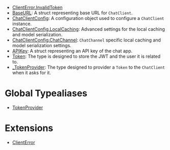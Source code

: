 
  - [ClientError.InvalidToken](/ClientError_InvalidToken)
  - [BaseURL](/BaseURL):
    A struct representing base URL for `ChatClient`.
  - [ChatClientConfig](/ChatClientConfig):
    A configuration object used to configure a `ChatClient` instance.
  - [ChatClientConfig.LocalCaching](/ChatClientConfig_LocalCaching):
    Advanced settings for the local caching and model serialization.
  - [ChatClientConfig.ChatChannel](/ChatClientConfig_ChatChannel):
    `ChatChannel` specific local caching and model serialization settings.
  - [APIKey](/APIKey):
    A struct representing an API key of the chat app.
  - [Token](/Token):
    The type is designed to store the JWT and the user it is related to.
  - [\_TokenProvider](/_TokenProvider):
    The type designed to provider a `Token` to the `ChatClient` when it asks for it.

# Global Typealiases

  - [TokenProvider](/TokenProvider)

# Extensions

  - [ClientError](/ClientError)
